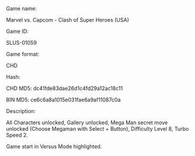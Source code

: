 Game name:

Marvel vs. Capcom - Clash of Super Heroes (USA)

Game ID:

SLUS-01059

Game format:

CHD

Hash:

CHD MD5: dc41fde83dae26d1c4fd29a12ac18c11

BIN MD5: ce6c6a8a1015e031fae6a9af11087c0a

Description:

All Characters unlocked, Gallery unlocked, Mega Man secret move unlocked (Choose Megaman with Select + Button), Difficulty Level 8, Turbo Speed 2.

Game start in Versus Mode highlighted.
